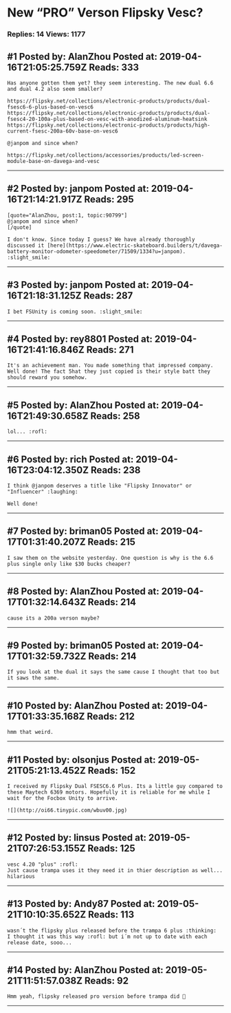 # New &ldquo;PRO&rdquo; Verson Flipsky Vesc?

### Replies: 14 Views: 1177

## \#1 Posted by: AlanZhou Posted at: 2019-04-16T21:05:25.759Z Reads: 333

```
Has anyone gotten them yet? they seem interesting. The new dual 6.6 and dual 4.2 also seem smaller?

https://flipsky.net/collections/electronic-products/products/dual-fsesc6-6-plus-based-on-vesc6
https://flipsky.net/collections/electronic-products/products/dual-fsesc4-20-100a-plus-based-on-vesc-with-anodized-aluminum-heatsink
https://flipsky.net/collections/electronic-products/products/high-current-fsesc-200a-60v-base-on-vesc6

@janpom and since when?

https://flipsky.net/collections/accessories/products/led-screen-module-base-on-davega-and-vesc
```

---
## \#2 Posted by: janpom Posted at: 2019-04-16T21:14:21.917Z Reads: 295

```
[quote="AlanZhou, post:1, topic:90799"]
@janpom and since when?
[/quote]

I don't know. Since today I guess? We have already thoroughly discussed it [here](https://www.electric-skateboard.builders/t/davega-battery-monitor-odometer-speedometer/71509/1334?u=janpom). :slight_smile:
```

---
## \#3 Posted by: janpom Posted at: 2019-04-16T21:18:31.125Z Reads: 287

```
I bet FSUnity is coming soon. :slight_smile:
```

---
## \#4 Posted by: rey8801 Posted at: 2019-04-16T21:41:16.846Z Reads: 271

```
It's an achievement man. You made something that impressed company. Well done! The fact 5hat they just copied is their style batt they should reward you somehow.
```

---
## \#5 Posted by: AlanZhou Posted at: 2019-04-16T21:49:30.658Z Reads: 258

```
lol... :rofl:
```

---
## \#6 Posted by: rich Posted at: 2019-04-16T23:04:12.350Z Reads: 238

```
I think @janpom deserves a title like "Flipsky Innovator" or "Influencer" :laughing:

Well done!
```

---
## \#7 Posted by: briman05 Posted at: 2019-04-17T01:31:40.207Z Reads: 215

```
I saw them on the website yesterday. One question is why is the 6.6 plus single only like $30 bucks cheaper?
```

---
## \#8 Posted by: AlanZhou Posted at: 2019-04-17T01:32:14.643Z Reads: 214

```
cause its a 200a verson maybe?
```

---
## \#9 Posted by: briman05 Posted at: 2019-04-17T01:32:59.732Z Reads: 214

```
If you look at the dual it says the same cause I thought that too but it saws the same.
```

---
## \#10 Posted by: AlanZhou Posted at: 2019-04-17T01:33:35.168Z Reads: 212

```
hmm that weird.
```

---
## \#11 Posted by: olsonjus Posted at: 2019-05-21T05:21:13.452Z Reads: 152

```
I received my Flipsky Dual FSESC6.6 Plus. Its a little guy compared to these Maytech 6369 motors. Hopefully it is reliable for me while I wait for the Focbox Unity to arrive.

![](http://oi66.tinypic.com/wbuv00.jpg)
```

---
## \#12 Posted by: linsus Posted at: 2019-05-21T07:26:53.155Z Reads: 125

```
vesc 4.20 "plus" :rofl:
Just cause trampa uses it they need it in thier description as well... hilarious
```

---
## \#13 Posted by: Andy87 Posted at: 2019-05-21T10:10:35.652Z Reads: 113

```
wasn´t the flipsky plus released before the trampa 6 plus :thinking:
I thought it was this way :rofl: but i´m not up to date with each release date, sooo...
```

---
## \#14 Posted by: AlanZhou Posted at: 2019-05-21T11:51:57.038Z Reads: 92

```
Hmm yeah, flipsky released pro version before trampa did 🤣
```

---
